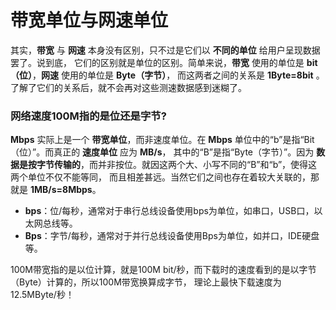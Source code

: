 带宽单位与网速单位
===========================================
其实，**带宽** 与 **网速** 本身没有区别，只不过是它们以 **不同的单位** 给用户呈现数据罢了。说到底，
它们的区别就是单位的区别。简单来说，**带宽** 使用的单位是 **bit（位）**，**网速** 使用的单位是 **Byte（字节）**，
而这两者之间的关系是 **1Byte=8bit** 。了解了它们的关系后，就不会再对这些测速数据感到迷糊了。

### 网络速度100M指的是位还是字节?
**Mbps** 实际上是一个 **带宽单位**，而非速度单位。在 **Mbps** 单位中的“b”是指“Bit（位）”。而真正的 **速度单位** 应为 **MB/s**，
其中的“B”是指“Byte（字节）”。因为 **数据是按字节传输的**，而并非按位。就因这两个大、小写不同的“B”和“b”，使得这两个单位不仅不能等同，
而且相差甚远。当然它们之间也存在着较大关联的，那就是 **1MB/s=8Mbps**。

+ **bps**：位/每秒，通常对于串行总线设备使用bps为单位，如串口，USB口，以太网总线等。
+ **Bps**：字节/每秒，通常对于并行总线设备使用Bps为单位，如并口，IDE硬盘等。

100M带宽指的是以位计算，就是100M bit/秒，而下载时的速度看到的是以字节（Byte）计算的，所以100M带宽换算成字节，
理论上最快下载速度为12.5MByte/秒！
